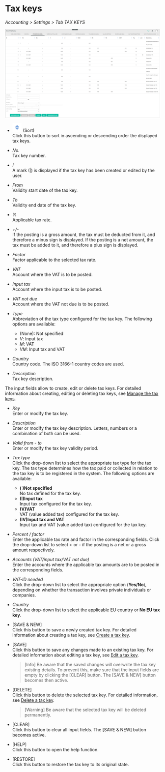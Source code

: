 # Tax keys

*Accounting > Settings > Tab TAX KEYS*

![Tax keys](../../Assets/Screenshots/RetailSuiteAccounting/Settings/TaxKeys/CreateTaxKey.png "[Tax keys]")

- ![Sort](../../Assets/Icons/Sort03.png "[Sort]") (Sort)  
Click this button to sort in ascending or descending order the displayed tax keys.

- *No.*  
Tax key number.

- *I*  
A mark (|) is displayed if the tax key has been created or edited by the user.

- *From*  
Validity start date of the tax key.

- *To*  
Validity end date of the tax key.  

- *%*  
Applicable tax rate.

- *+/-*  
If the posting is a gross amount, the tax must be deducted from it, and therefore a minus sign is displayed. If the posting is a net amount, the tax must be added to it, and therefore a plus sign is displayed.

- *Factor*  
Factor applicable to the selected tax rate.

- *VAT*  
Account where the VAT is to be posted.

- *Input tax*  
Account where the input tax is to be posted.

- *VAT not due*  
Account where the VAT not due is to be posted.

- *Type*  
Abbreviation of the tax type configured for the tax key. The following options are available:  

  - (None): Not specified
  - *V*: Input tax
  - *M*: VAT
  - *VM*: Input tax and VAT

[comment]: <> (Abkürzungen im System nicht übersetzt. Auf DE lassen? Wenn ja, durchgängig, also, auch in Integration und Operation)

- *Country*  
Country code. The ISO 3166-1 country codes are used.

- *Description*  
Tax key description.


The input fields allow to create, edit or delete tax keys. For detailed information about creating, editing or deleting tax keys, see [Manage the tax keys](../Integration/02_ManageTaxKeys.md).


- *Key*  
Enter or modify the tax key.

- *Description*  
Enter or modify the tax key description. Letters, numbers or a combination of both can be used.

- *Valid from - to*  
Enter or modify the tax key validity period.

- *Tax type*  
Click the drop-down list to select the appropriate tax type for the tax key. The tax type determines how the tax paid or collected in relation to the tax key is to be registered in the system. The following options are available:

  - **( )Not specified**  
No tax defined for the tax key.  
  - **(I)Input tax**  
Input tax configured for the tax key.
  - **(V)VAT**  
VAT (value added tax) configured for the tax key.
  - **(IV)Input tax and VAT**  
Input tax and VAT (value added tax) configured for the tax key.


- *Percent / factor*  
Enter the applicable tax rate and factor in the corresponding fields. Click the drop-down list to select **+** or **-** if the posting is a net or a gross amount respectively.  

- *Accounts (VAT/input tax/VAT not due)*  
Enter the accounts where the applicable tax amounts are to be posted in the corresponding fields.

- *VAT-ID needed*  
Click the drop-down list to select the appropriate option (**Yes/No**), depending on whether the transaction involves private individuals or companies.

- *Country*  
Click the drop-down list to select the applicable EU country or **No EU tax key**.


- [SAVE & NEW]  
Click this button to save a newly created tax key. For detailed information about creating a tax key, see [Create a tax key](../Integration/02_ManageTaxKeys.md#create-a-tax-key).

- [SAVE]  
Click this button to save any changes made to an existing tax key. For detailed information about editing a tax key, see [Edit a tax key](../Integration/02_ManageTaxKeys.md#edit-a-tax-key).

  > [Info] Be aware that the saved changes will overwrite the tax key existing details. To prevent this, make sure that the input fields are empty by clicking the [CLEAR] button. The [SAVE & NEW] button becomes then active.

- [DELETE]  
Click this button to delete the selected tax key. For detailed information, see [Delete a tax key](../Integration/02_ManageTaxKeys.md#delete-a-tax-key).

  > [Warning] Be aware that the selected tax key will be deleted permanently.

- [CLEAR]  
Click this button to clear all input fields. The [SAVE & NEW] button becomes active.

- [HELP]  
Click this button to open the help function.

[comment]: <> (Raus damit?)

- [RESTORE]  
Click this button to restore the tax key to its original state.

[comment]: <> (Was macht der WIEDERHERSTELLEN/RESTORE Button? Beim Klicken, Fenster mit Warnung "Möchten Sie die Steuerschlüssel in deren Ursprungs-Zustand zurückversetzen? Alle von Ihnen gemachten Änderungen werden dadurch gelöscht." Bei OK scheint es aber nichts zu passieren... Das System leert die Eingabemaske, aber nach Speichern kann man nicht wiederherstellen.)
